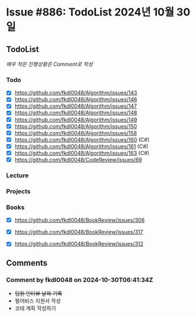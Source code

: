 # Issue #886: TodoList 2024년 10월 30일

## TodoList

*매우 작은 진행상황은 Comment로 작성*

### Todo  

- [x] https://github.com/fkdl0048/Algorithm/issues/143
- [x] https://github.com/fkdl0048/Algorithm/issues/146
- [x] https://github.com/fkdl0048/Algorithm/issues/147
- [x] https://github.com/fkdl0048/Algorithm/issues/148
- [x] https://github.com/fkdl0048/Algorithm/issues/149
- [x] https://github.com/fkdl0048/Algorithm/issues/150
- [x] https://github.com/fkdl0048/Algorithm/issues/158
- [x] https://github.com/fkdl0048/Algorithm/issues/160 (C#)
- [x] https://github.com/fkdl0048/Algorithm/issues/161 (C#)
- [x] https://github.com/fkdl0048/Algorithm/issues/163 (C#)
- [x] https://github.com/fkdl0048/CodeReview/issues/69

### Lecture

### Projects

### Books

- [x] https://github.com/fkdl0048/BookReview/issues/306
- [x] https://github.com/fkdl0048/BookReview/issues/317
- [x] https://github.com/fkdl0048/BookReview/issues/312



## Comments

### Comment by fkdl0048 on 2024-10-30T06:41:34Z

- ~~팀원 인터뷰 날짜 기록~~
- 펄어비스 지원서 작성
- 코테 계획 작성하기

